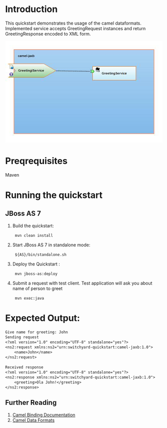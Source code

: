 Introduction
============
This quickstart demonstrates the usage of the camel dataformats. Implemented service accepts
GreetingRequest instances and return GreetingResponse encoded to XML form.

![Camel JAXB Quickstart](https://github.com/jboss-switchyard/quickstarts/raw/master/camel-jaxb/camel-jaxb.jpg)

Preqrequisites 
==============
Maven

Running the quickstart
======================

JBoss AS 7
----------
1. Build the quickstart:

        mvn clean install

2. Start JBoss AS 7 in standalone mode:

        ${AS}/bin/standalone.sh

3. Deploy the Quickstart :

        mvn jboss-as:deploy

4. Submit a request with test client. Test application will ask you about name of person to greet

        mvn exec:java

Expected Output:
================
```
Give name for greeting: John
Sending request
<?xml version="1.0" encoding="UTF-8" standalone="yes"?>
<ns2:request xmlns:ns2="urn:switchyard-quickstart:camel-jaxb:1.0">
    <name>John</name>
</ns2:request>

Received response
<?xml version="1.0" encoding="UTF-8" standalone="yes"?>
<ns2:response xmlns:ns2="urn:switchyard-quickstart:camel-jaxb:1.0">
    <greeting>Ola John!</greeting>
</ns2:response>
```


## Further Reading

1. [Camel Binding Documentation](https://docs.jboss.org/author/display/SWITCHYARD/Camel+Bindings)
2. [Camel Data Formats](http://camel.apache.org/data-format.html)
